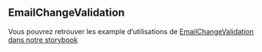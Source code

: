 ## EmailChangeValidation

Vous pouvrez retrouver les example d’utilisations de [EmailChangeValidation dans notre storybook](https://pass-culture.github.io/pass-culture-main/?path=/story/screens-emailchangevalidation--c-1)

